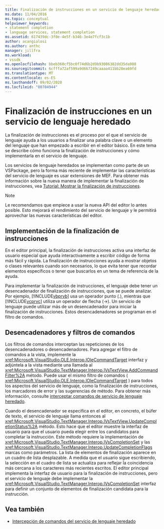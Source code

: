 ```yaml
---
title: Finalización de instrucciones en un servicio de lenguaje heredado | Microsoft Docs
ms.date: 11/04/2016
ms.topic: conceptual
helpviewer_keywords:
- statement completion
- language services, statement completion
ms.assetid: 617439dc-3f0e-4e5f-b346-3e4e7fcf3c1b
author: acangialosi
ms.author: anthc
manager: jillfra
ms.workload:
- vssdk
ms.openlocfilehash: bbeb360cf5bc0f74d6b2d9b93086382dd35da988
ms.sourcegitcommit: 6cfffa72af599a9d667249caaaa411bb28ea69fd
ms.translationtype: MT
ms.contentlocale: es-ES
ms.lasthandoff: 09/02/2020
ms.locfileid: "80704944"
---
```

# <a name="statement-completion-in-a-legacy-language-service"></a>Finalización de instrucciones en un servicio de lenguaje heredado
La finalización de instrucciones es el proceso por el que el servicio de lenguaje ayuda a los usuarios a finalizar una palabra clave o un elemento del lenguaje que han empezado a escribir en el editor básico. En este tema se describe cómo funciona la finalización de instrucciones y cómo implementarla en el servicio de lenguaje.

 Los servicios de lenguaje heredados se implementan como parte de un VSPackage, pero la forma más reciente de implementar las características del servicio de lenguaje es usar extensiones de MEF. Para obtener más información sobre la nueva manera de implementar la finalización de instrucciones, vea [Tutorial: Mostrar la finalización de instrucciones](../../extensibility/walkthrough-displaying-statement-completion.md).

> [!NOTE]
> Le recomendamos que empiece a usar la nueva API del editor lo antes posible. Esto mejorará el rendimiento del servicio de lenguaje y le permitirá aprovechar las nuevas características del editor.

## <a name="implementing-statement-completion"></a>Implementación de la finalización de instrucciones
 En el editor principal, la finalización de instrucciones activa una interfaz de usuario especial que ayuda interactivamente a escribir código de forma más fácil y rápida. La finalización de instrucciones ayuda a mostrar objetos o clases relevantes cuando son necesarios, lo que evita tener que recordar elementos específicos o tener que buscarlos en un tema de referencia de la ayuda.

 Para implementar la finalización de instrucciones, el lenguaje debe tener un desencadenador de finalización de instrucciones, que se puede analizar. Por ejemplo, [!INCLUDE[vbprvb](../../code-quality/includes/vbprvb_md.md)] usa un operador punto (.), mientras que [!INCLUDE[vcprvc](../../code-quality/includes/vcprvc_md.md)] utiliza un operador de flecha (->). Un servicio de lenguaje puede utilizar más de un desencadenador para iniciar la finalización de instrucciones. Estos desencadenadores se programan en el filtro de comandos.

## <a name="command-filters-and-triggers"></a>Desencadenadores y filtros de comandos
 Los filtros de comandos interceptan las repeticiones de los desencadenadores o desencadenadores. Para agregar el filtro de comandos a la vista, implemente la <xref:Microsoft.VisualStudio.OLE.Interop.IOleCommandTarget> interfaz y adjúntela a la vista mediante una llamada al <xref:Microsoft.VisualStudio.TextManager.Interop.IVsTextView.AddCommandFilter%2A> método. Puede usar el mismo filtro de comandos ( <xref:Microsoft.VisualStudio.OLE.Interop.IOleCommandTarget> ) para todos los aspectos del servicio de lenguaje, como la finalización de instrucciones, los marcadores de error y las sugerencias de método. Para obtener más información, consulte [interceptar comandos de servicio de lenguaje heredado](../../extensibility/internals/intercepting-legacy-language-service-commands.md).

 Cuando el desencadenador se especifica en el editor, en concreto, el búfer de texto, el servicio de lenguaje llama entonces al <xref:Microsoft.VisualStudio.TextManager.Interop.IVsTextView.UpdateCompletionStatus%2A> método. Esto hace que el editor muestre la interfaz de usuario para que el usuario pueda elegir entre los candidatos para completar la instrucción. Este método requiere la implementación de <xref:Microsoft.VisualStudio.TextManager.Interop.IVsCompletionSet> y las <xref:Microsoft.VisualStudio.TextManager.Interop.UpdateCompletionFlags> marcas como parámetros. La lista de elementos de finalización aparece en un cuadro de lista desplazable. A medida que el usuario sigue escribiendo, la selección en el cuadro de lista se actualiza para reflejar la coincidencia más cercana a los caracteres más recientes escritos. El editor principal implementa la interfaz de usuario para la finalización de instrucciones, pero el servicio de lenguaje debe implementar la <xref:Microsoft.VisualStudio.TextManager.Interop.IVsCompletionSet> interfaz para definir un conjunto de elementos de finalización candidata para la instrucción.

## <a name="see-also"></a>Vea también
- [Intercepción de comandos del servicio de lenguaje heredado](../../extensibility/internals/intercepting-legacy-language-service-commands.md)

